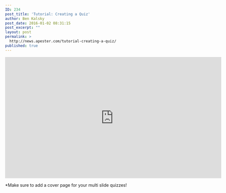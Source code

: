 ```yaml
---
ID: 234
post_title: 'Tutorial: Creating a Quiz'
author: Ben Kalsky
post_date: 2016-01-02 08:31:15
post_excerpt: ""
layout: post
permalink: >
  http://news.apester.com/tutorial-creating-a-quiz/
published: true
---
```

<div class="youtube-wrapper">
<iframe width="710" height="399" src="https://www.youtube.com/embed/gHhWX42q8xE?rel=0" frameborder="0" allowfullscreen></iframe>
</div>

*Make sure to add a cover page for your multi slide quizzes!